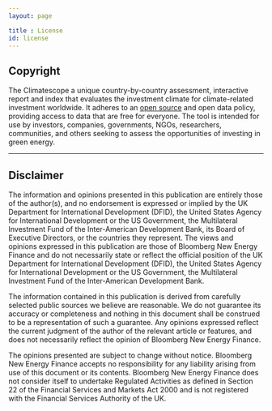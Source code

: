 ```yaml
---
layout: page

title : License
id: license
---
```


## Copyright
The Climatescope a unique country-by-country assessment, interactive report and index that evaluates the investment climate for climate-related investment worldwide. It adheres to an [open source](https://choosealicense.com/licenses/gpl-3.0/) and open data policy, providing access to data that are free for everyone. The tool is intended for use by investors, companies, governments, NGOs, researchers, communities, and others seeking to assess the opportunities of investing in green energy.

***

## Disclaimer
The information and opinions presented in this publication are entirely those of the author(s), and no endorsement is expressed or implied by the UK Department for International Development (DFID), the United States Agency for International Development or the US Government, the Multilateral Investment Fund of the Inter-American Development Bank, its Board of Executive Directors, or the countries they represent. The views and opinions expressed in this publication are those of Bloomberg New Energy Finance and do not necessarily state or reflect the official position of the UK Department for International Development (DFID), the United States Agency for International Development or the US Government, the Multilateral Investment Fund of the Inter-American Development Bank.

The information contained in this publication is derived from carefully selected public sources we believe are reasonable. We do not guarantee its accuracy or completeness and nothing in this document shall be construed to be a representation of such a guarantee. Any opinions expressed reflect the current judgment of the author of the relevant article or features, and does not necessarily reflect the opinion of Bloomberg New Energy Finance.

The opinions presented are subject to change without notice. Bloomberg New Energy Finance accepts no responsibility for any liability arising from use of this document or its contents. Bloomberg New Energy Finance does not consider itself to undertake Regulated Activities as defined in Section 22 of the Financial Services and Markets Act 2000 and is not registered with the Financial Services Authority of the UK.